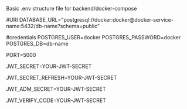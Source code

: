 
Basic .env structure file for backend/docker-compose 

#URI
DATABASE_URL="postgresql://docker:docker@docker-service-name:5432/db-name?schema=public"

#credentials
POSTGRES_USER=docker
POSTGRES_PASSWORD=docker
POSTGRES_DB=db-name

PORT=5000

JWT_SECRET=YOUR-JWT-SECRET

JWT_SECRET_REFRESH=YOUR-JWT-SECRET


JWT_ADM_SECRET=YOUR-JWT-SECRET



JWT_VERIFY_CODE=YOUR-JWT-SECRET
